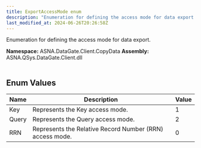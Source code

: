 ```yaml
---
title: ExportAccessMode enum
description: "Enumeration for defining the access mode for data export. "
last_modified_at: 2024-06-26T20:26:58Z
---
```


Enumeration for defining the access mode for data export.

**Namespace:** ASNA.DataGate.Client.CopyData
**Assembly:** ASNA.QSys.DataGate.Client.dll
<br>
<br>

## Enum Values

| Name | Description | Value
| --- | --- | --- 
| Key | Represents the Key access mode. | 1 |
| Query | Represents the Query access mode. | 2 |
| RRN | Represents the Relative Record Number (RRN) access mode. | 0 |
